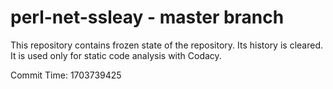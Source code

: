 # perl-net-ssleay - master branch

This repository contains frozen state of the repository.
Its history is cleared. It is used only for static code
analysis with Codacy.

Commit Time: 1703739425